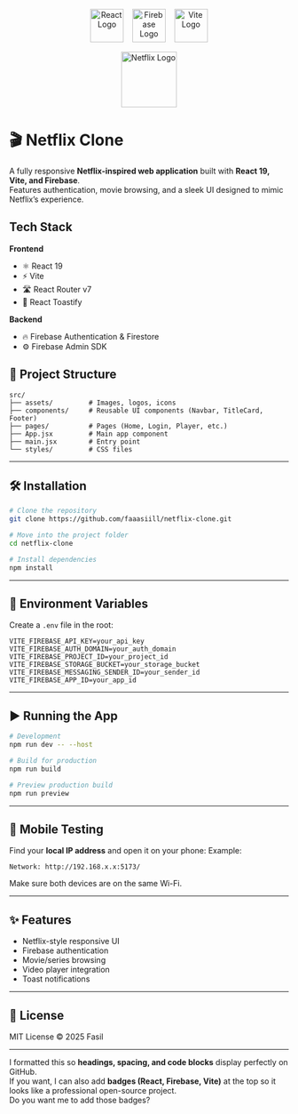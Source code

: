 
<p align="center">
  <img src="https://upload.wikimedia.org/wikipedia/commons/thumb/a/a7/React-icon.svg/1024px-React-icon.svg.png?20220125121207" alt="React Logo" width="60" />
  &nbsp;&nbsp;
  <img src="https://brandlogos.net/wp-content/uploads/2025/03/firebase_icon-logo_brandlogos.net_tcvck.png" alt="Firebase Logo" width="60" />
  &nbsp;&nbsp;
  <img src="https://upload.wikimedia.org/wikipedia/commons/thumb/f/f1/Vitejs-logo.svg/640px-Vitejs-logo.svg.png" alt="Vite Logo" width="60" />
</p>

<p align="center">
  <img src="https://upload.wikimedia.org/wikipedia/commons/0/0c/Netflix_2015_N_logo.svg" alt="Netflix Logo" width="100"/>
</p>



# 🎬 Netflix Clone

A fully responsive **Netflix-inspired web application** built with **React 19, Vite, and Firebase**.  
Features authentication, movie browsing, and a sleek UI designed to mimic Netflix’s experience.


## Tech Stack


**Frontend**
- ⚛️ React 19
- ⚡ Vite
- 🛣 React Router v7
- 🔔 React Toastify

**Backend**
- 🔥 Firebase Authentication & Firestore
- ⚙️ Firebase Admin SDK


## 📂 Project Structure
```
src/
├── assets/         # Images, logos, icons
├── components/     # Reusable UI components (Navbar, TitleCard, Footer)
├── pages/          # Pages (Home, Login, Player, etc.)
├── App.jsx         # Main app component
├── main.jsx        # Entry point
└── styles/         # CSS files
```
---

## 🛠 Installation

```bash
# Clone the repository
git clone https://github.com/faaasiill/netflix-clone.git

# Move into the project folder
cd netflix-clone

# Install dependencies
npm install
````

---

## 🔑 Environment Variables

Create a `.env` file in the root:

```
VITE_FIREBASE_API_KEY=your_api_key
VITE_FIREBASE_AUTH_DOMAIN=your_auth_domain
VITE_FIREBASE_PROJECT_ID=your_project_id
VITE_FIREBASE_STORAGE_BUCKET=your_storage_bucket
VITE_FIREBASE_MESSAGING_SENDER_ID=your_sender_id
VITE_FIREBASE_APP_ID=your_app_id
```

---

## ▶️ Running the App

```bash
# Development
npm run dev -- --host

# Build for production
npm run build

# Preview production build
npm run preview
```

---

## 📱 Mobile Testing

Find your **local IP address** and open it on your phone:
Example:

```
Network: http://192.168.x.x:5173/
```

Make sure both devices are on the same Wi-Fi.

---

## ✨ Features

* Netflix-style responsive UI
* Firebase authentication
* Movie/series browsing
* Video player integration
* Toast notifications

---

## 📜 License

MIT License © 2025 Fasil



---

I formatted this so **headings, spacing, and code blocks** display perfectly on GitHub.  
If you want, I can also add **badges (React, Firebase, Vite)** at the top so it looks like a professional open-source project.  
Do you want me to add those badges?


